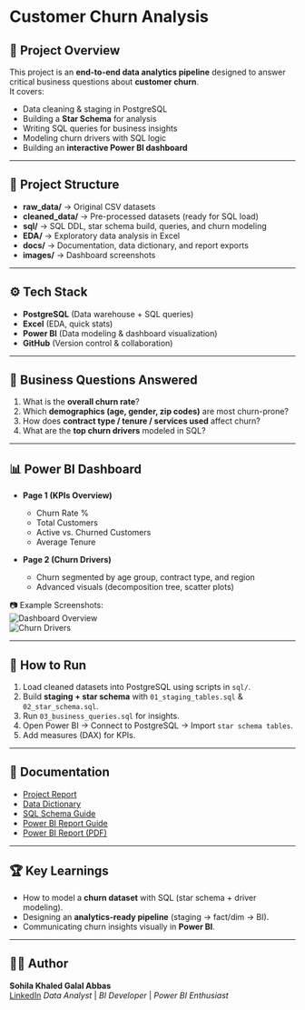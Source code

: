 # Customer Churn Analysis

## 📌 Project Overview
This project is an **end-to-end data analytics pipeline** designed to answer critical business questions about **customer churn**.  
It covers:
- Data cleaning & staging in PostgreSQL
- Building a **Star Schema** for analysis
- Writing SQL queries for business insights
- Modeling churn drivers with SQL logic
- Building an **interactive Power BI dashboard**

---

## 📂 Project Structure
- **raw_data/** → Original CSV datasets  
- **cleaned_data/** → Pre-processed datasets (ready for SQL load)  
- **sql/** → SQL DDL, star schema build, queries, and churn modeling  
- **EDA/** → Exploratory data analysis in Excel  
- **docs/** → Documentation, data dictionary, and report exports  
- **images/** → Dashboard screenshots  

---

## ⚙️ Tech Stack
- **PostgreSQL** (Data warehouse + SQL queries)
- **Excel** (EDA, quick stats)
- **Power BI** (Data modeling & dashboard visualization)
- **GitHub** (Version control & collaboration)

---

## 🔑 Business Questions Answered
1. What is the **overall churn rate**?  
2. Which **demographics (age, gender, zip codes)** are most churn-prone?  
3. How does **contract type / tenure / services used** affect churn?  
4. What are the **top churn drivers** modeled in SQL?  

---

## 📊 Power BI Dashboard
- **Page 1 (KPIs Overview)**  
   - Churn Rate %  
   - Total Customers  
   - Active vs. Churned Customers  
   - Average Tenure  

- **Page 2 (Churn Drivers)**  
   - Churn segmented by age group, contract type, and region  
   - Advanced visuals (decomposition tree, scatter plots)  

📷 Example Screenshots:  
![Dashboard Overview](images/pbix_overview.png)  
![Churn Drivers](images/churn_drivers.png)  

---

## 🚀 How to Run
1. Load cleaned datasets into PostgreSQL using scripts in `sql/`.  
2. Build **staging + star schema** with `01_staging_tables.sql` & `02_star_schema.sql`.  
3. Run `03_business_queries.sql` for insights.  
4. Open Power BI → Connect to PostgreSQL → Import `star schema tables`.  
5. Add measures (DAX) for KPIs.  

---

## 📖 Documentation
- [Project Report](docs/project_report.md)
- [Data Dictionary](docs/data_dictionary.md)  
- [SQL Schema Guide](docs/sql_guide.md)  
- [Power BI Report Guide](docs/powerbi_guide.md)
- [Power BI Report (PDF)](docs/powerbi_report.pdf)  

---

## 🏆 Key Learnings
- How to model a **churn dataset** with SQL (star schema + driver modeling).  
- Designing an **analytics-ready pipeline** (staging → fact/dim → BI).  
- Communicating churn insights visually in **Power BI**.  

---

## 👩‍💻 Author
**Sohila Khaled Galal Abbas**  
[LinkedIn](https://www.linkedin.com/in/sohilakabbas/)
*Data Analyst* | *BI Developer* | *Power BI Enthusiast*
